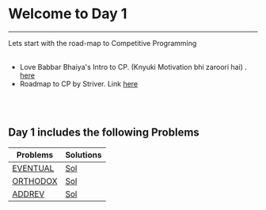 # Welcome to Day 1
------------------

Lets start with the road-map to Competitive Programming<br>
<br>
* Love Babbar Bhaiya's Intro to CP. (Knyuki Motivation bhi zaroori hai) . [here](https://www.youtube.com/watch?v=AgrV4QHZKl4&list=PL4PCksYQGLJOcaPLgeMFaxaHigPFjBuTG&index=1) <br>
* Roadmap to CP by Striver. Link [here](https://www.youtube.com/watch?v=zZOQVLll9u4)<br>
<br>
<br>

## Day 1 includes the following Problems

|   Problems    |   Solutions   |
| ------------- | ------------- |
|  [EVENTUAL](https://www.codechef.com/problems/EVENTUAL)           | [Sol](https://www.codechef.com/viewsolution/35823714)                                |
|  [ORTHODOX](https://www.codechef.com/COOK120B/problems/ORTHODOX)  | [Sol](https://www.codechef.com/viewsolution/35836294)                                |
|  [ADDREV](https://www.spoj.com/problems/ADDREV/)                  | [Sol](https://github.com/SubhamPanigrahi/CPDailyDose/blob/master/Day%201/addrev.cpp) |
